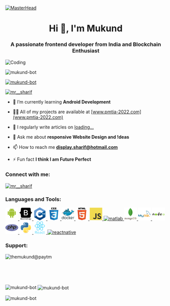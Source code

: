 [![MasterHead](https://mir-s3-cdn-cf.behance.net/project_modules/max_1200/54b6c068097599.5b50bca476b9b.gif)](https://Mukund-bot.io)

<h1 align="center">Hi 👋, I'm Mukund</h1>
<h3 align="center">A passionate frontend developer from India and Blockchain Enthusiast</h3>
<img align="center" alt="Coding" width="400" src="https://cdn.dribbble.com/users/239755/screenshots/3019824/media/39359a17c831677ed85fd3df1cc8c38e.gif">


<p align="left"> <img src="https://komarev.com/ghpvc/?username=mukund-bot&label=Profile%20views&color=0e75b6&style=flat" alt="mukund-bot" /> </p>

<p align="left"> <a href="https://github.com/ryo-ma/github-profile-trophy"><img src="https://github-profile-trophy.vercel.app/?username=mukund-bot" alt="mukund-bot" /></a> </p>

<p align="left"> <a href="https://twitter.com/mr__sharif" target="blank"><img src="https://img.shields.io/twitter/follow/mr__sharif?logo=twitter&style=for-the-badge" alt="mr__sharif" /></a> </p>

- 🌱 I’m currently learning **Android Development**

- 👨‍💻 All of my projects are available at [www.pmtia-2022.com](www.pmtia-2022.com)

- 📝 I regularly write articles on [loading...](loading...)

- 💬 Ask me about **responsive Website Design and !deas**

- 📫 How to reach me **display.sharif@hotmail.com**

- ⚡ Fun fact **I think I am Future Perfect**

<h3 align="left">Connect with me:</h3>
<p align="left">
<a href="https://twitter.com/mr__sharif" target="blank"><img align="center" src="https://raw.githubusercontent.com/rahuldkjain/github-profile-readme-generator/master/src/images/icons/Social/twitter.svg" alt="mr__sharif" height="30" width="40" /></a>
</p>

<h3 align="left">Languages and Tools:</h3>
<p align="left"> <a href="https://developer.android.com" target="_blank" rel="noreferrer"> <img src="https://raw.githubusercontent.com/devicons/devicon/master/icons/android/android-original-wordmark.svg" alt="android" width="40" height="40"/> </a> <a href="https://getbootstrap.com" target="_blank" rel="noreferrer"> <img src="https://raw.githubusercontent.com/devicons/devicon/master/icons/bootstrap/bootstrap-plain-wordmark.svg" alt="bootstrap" width="40" height="40"/> </a> <a href="https://www.w3schools.com/cpp/" target="_blank" rel="noreferrer"> <img src="https://raw.githubusercontent.com/devicons/devicon/master/icons/cplusplus/cplusplus-original.svg" alt="cplusplus" width="40" height="40"/> </a> <a href="https://www.w3schools.com/css/" target="_blank" rel="noreferrer"> <img src="https://raw.githubusercontent.com/devicons/devicon/master/icons/css3/css3-original-wordmark.svg" alt="css3" width="40" height="40"/> </a> <a href="https://www.docker.com/" target="_blank" rel="noreferrer"> <img src="https://raw.githubusercontent.com/devicons/devicon/master/icons/docker/docker-original-wordmark.svg" alt="docker" width="40" height="40"/> </a> <a href="https://www.w3.org/html/" target="_blank" rel="noreferrer"> <img src="https://raw.githubusercontent.com/devicons/devicon/master/icons/html5/html5-original-wordmark.svg" alt="html5" width="40" height="40"/> </a> <a href="https://developer.mozilla.org/en-US/docs/Web/JavaScript" target="_blank" rel="noreferrer"> <img src="https://raw.githubusercontent.com/devicons/devicon/master/icons/javascript/javascript-original.svg" alt="javascript" width="40" height="40"/> </a> <a href="https://www.mathworks.com/" target="_blank" rel="noreferrer"> <img src="https://upload.wikimedia.org/wikipedia/commons/2/21/Matlab_Logo.png" alt="matlab" width="40" height="40"/> </a> <a href="https://www.mongodb.com/" target="_blank" rel="noreferrer"> <img src="https://raw.githubusercontent.com/devicons/devicon/master/icons/mongodb/mongodb-original-wordmark.svg" alt="mongodb" width="40" height="40"/> </a> <a href="https://www.mysql.com/" target="_blank" rel="noreferrer"> <img src="https://raw.githubusercontent.com/devicons/devicon/master/icons/mysql/mysql-original-wordmark.svg" alt="mysql" width="40" height="40"/> </a> <a href="https://nodejs.org" target="_blank" rel="noreferrer"> <img src="https://raw.githubusercontent.com/devicons/devicon/master/icons/nodejs/nodejs-original-wordmark.svg" alt="nodejs" width="40" height="40"/> </a> <a href="https://www.php.net" target="_blank" rel="noreferrer"> <img src="https://raw.githubusercontent.com/devicons/devicon/master/icons/php/php-original.svg" alt="php" width="40" height="40"/> </a> <a href="https://www.python.org" target="_blank" rel="noreferrer"> <img src="https://raw.githubusercontent.com/devicons/devicon/master/icons/python/python-original.svg" alt="python" width="40" height="40"/> </a> <a href="https://reactjs.org/" target="_blank" rel="noreferrer"> <img src="https://raw.githubusercontent.com/devicons/devicon/master/icons/react/react-original-wordmark.svg" alt="react" width="40" height="40"/> </a> <a href="https://reactnative.dev/" target="_blank" rel="noreferrer"> <img src="https://reactnative.dev/img/header_logo.svg" alt="reactnative" width="40" height="40"/> </a> </p>

<h3 align="left">Support:</h3>
<p><a href="https://www.buymeacoffee.com/melkor"> <img align="left" src="https://cdn.buymeacoffee.com/buttons/v2/default-yellow.png" height="50" width="210" alt="themukund@paytm" /></a></p><br><br>

<br><br><p><img align="left" src="https://github-readme-stats.vercel.app/api/top-langs?username=mukund-bot&show_icons=true&locale=en&layout=compact" alt="mukund-bot" /></p>

<p>&nbsp;<img align="center" src="https://github-readme-stats.vercel.app/api?username=mukund-bot&show_icons=true&locale=en" alt="mukund-bot" /></p>

<p><img align="center" src="https://github-readme-streak-stats.herokuapp.com/?user=mukund-bot&" alt="mukund-bot" /></p>
